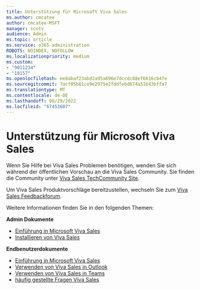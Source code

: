 ```yaml
---
title: Unterstützung für Microsoft Viva Sales
ms.author: cmcatee
author: cmcatee-MSFT
manager: scotv
audience: Admin
ms.topic: article
ms.service: o365-administration
ROBOTS: NOINDEX, NOFOLLOW
ms.localizationpriority: medium
ms.custom:
- "9011234"
- "18157"
ms.openlocfilehash: ee8abaf23abd2a95a696e7dccdc88ef6616cb4fe
ms.sourcegitcommit: 7acf85b81ce9e2975e2fddfe6d674a51643bffa7
ms.translationtype: MT
ms.contentlocale: de-DE
ms.lasthandoff: 08/29/2022
ms.locfileid: "67453607"
---
```

# <a name="support-for-microsoft-viva-sales"></a>Unterstützung für Microsoft Viva Sales

Wenn Sie Hilfe bei Viva Sales Problemen benötigen, wenden Sie sich während der öffentlichen Vorschau an die Viva Sales Community. Sie finden die Community unter [Viva Sales TechCommunity Site](https://techcommunity.microsoft.com/t5/viva-sales/bd-p/VivaSales). 

Um Viva Sales Produktvorschläge bereitzustellen, wechseln Sie zum [Viva Sales Feedbackforum](https://feedbackportal.microsoft.com/feedback/forum/7fcacc26-460c-ed11-b83d-000d3a4d91d1). 

Weitere Informationen finden Sie in den folgenden Themen:  

**Admin Dokumente** 

- [Einführung in Microsoft Viva Sales](https://docs.microsoft.com/viva/sales/introduction)
- [Installieren von Viva Sales](https://docs.microsoft.com/viva/sales/install-viva-sales)

**Endbenutzerdokumente** 

- [Einführung in Microsoft Viva Sales](https://support.microsoft.com/topic/e1b89ece-e97f-4a9d-9cdc-9018fde0a6a5)
- [Verwenden von Viva Sales in Outlook](https://support.microsoft.com/topic/ec3605f9-fdb0-4593-9c5b-b43a76c07081)
- [Verwenden von Viva Sales in Teams](https://support.microsoft.com/topic/04286b82-bdf8-4e37-94ce-be1943b2d6ea)
- [häufig gestellte Fragen Viva Sales](https://support.microsoft.com/topic/dd0b9203-a5d4-44ee-a173-cadc808c828a)